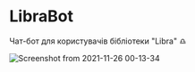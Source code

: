 # LibraBot
Чат-бот для користувачів бібліотеки "Libra" ♎️  
  
  ![Screenshot from 2021-11-26 00-13-34](https://user-images.githubusercontent.com/69078357/143503984-4a55d1f5-7926-4e27-8fb2-29d1e562f176.png)
